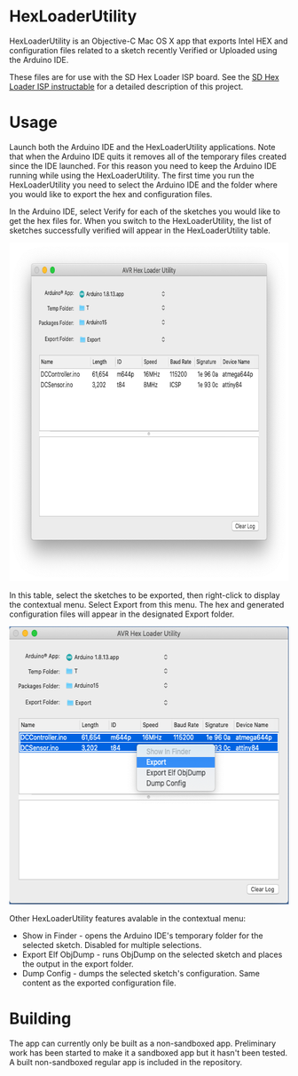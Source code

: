 # HexLoaderUtility

HexLoaderUtility is an Objective-C Mac OS X app that exports Intel HEX and configuration files related to a sketch recently Verified or Uploaded using the Arduino IDE.

These files are for use with the SD Hex Loader ISP board.  See the [SD Hex Loader ISP instructable](https://www.instructables.com/AVR-SD-Hex-Loader-ISP/)  for a detailed description of this project.

# Usage
Launch both the Arduino IDE and the HexLoaderUtility applications.  Note that when the Arduino IDE quits it removes all of the temporary files created since the IDE launched.  For this reason you need to keep the Arduino IDE running while using the HexLoaderUtility.  The first time you run the HexLoaderUtility you need to select the Arduino IDE and the folder where you would like to export the hex and configuration files.

In the Arduino IDE, select Verify for each of the sketches you would like to get the hex files for.  When you switch to the HexLoaderUtility, the list of sketches successfully verified will appear in the HexLoaderUtility table.

<p align="center">
  <img width="712" height="609" src="MainWAtLaunch.png">
</p>

In this table, select the sketches to be exported, then right-click to display the contextual menu.  Select Export from this menu.  The hex and generated configuration files will appear in the designated Export folder.

<p align="center">
  <img width="601" height="500" src="ExportExample.png">
</p>

Other HexLoaderUtility features avalable in the contextual menu:
- Show in Finder - opens the Arduino IDE's temporary folder for the selected sketch.  Disabled for multiple selections.
- Export Elf ObjDump - runs ObjDump on the selected sketch and places the output in the export folder.
- Dump Config - dumps the selected sketch's configuration.  Same content as the exported configuration file.

# Building
The app can currently only be built as a non-sandboxed app.  Preliminary work has been started to make it a sandboxed app but it hasn't been tested. A built non-sandboxed regular app is included in the repository. 